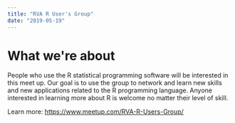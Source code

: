 ```yaml
---
title: "RVA R User's Group"
date: "2019-05-19"
---
```


# What we're about

People who use the R statistical programming software will be interested in this meet up. Our goal is to use the group to network and learn new skills and new applications related to the R programming language. Anyone interested in learning more about R is welcome no matter their level of skill.

Learn more: https://www.meetup.com/RVA-R-Users-Group/